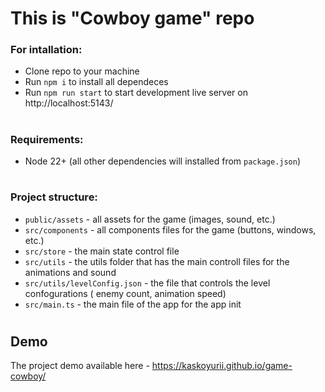 # This is "Cowboy game" repo

### For intallation: 
- Clone repo to your machine 
- Run `npm i` to install all dependeces
- Run `npm run start` to start development live server on http://localhost:5143/

# 

### Requirements: 
- Node 22+ (all other dependencies will installed from `package.json`)

# 

### Project structure: 
- `public/assets` - all assets for the game (images, sound, etc.)
- `src/components` - all components files for the game (buttons, windows, etc.) 
- `src/store` - the main state control file
- `src/utils` - the utils folder that has the main controll files for the animations and sound
- `src/utils/levelConfig.json` - the file that controls the level confogurations ( enemy count, animation speed)
- `src/main.ts` - the main file of the app for the app init

# 
## Demo 
The project demo available here - https://kaskoyurii.github.io/game-cowboy/